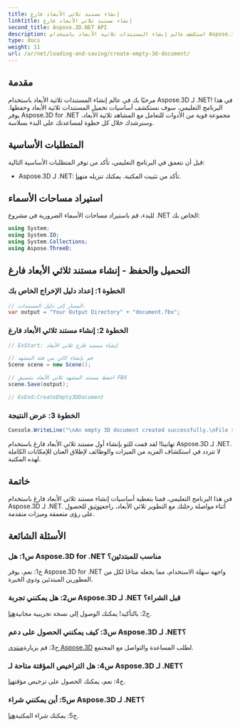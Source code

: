 ```yaml
---
title: إنشاء مستند ثلاثي الأبعاد فارغ
linktitle: إنشاء مستند ثلاثي الأبعاد فارغ
second_title: Aspose.3D.NET API
description: استكشف عالم إنشاء المستندات ثلاثية الأبعاد باستخدام Aspose.3D لـ .NET. قم بإنشاء وتحرير وحفظ مشاهد ثلاثية الأبعاد مذهلة دون عناء.
type: docs
weight: 11
url: /ar/net/loading-and-saving/create-empty-3d-document/
---
```

## مقدمة

مرحبًا بك في عالم إنشاء المستندات ثلاثية الأبعاد باستخدام Aspose.3D لـ .NET! في هذا البرنامج التعليمي، سوف نستكشف أساسيات تحميل المستندات ثلاثية الأبعاد وحفظها. يوفر Aspose.3D for .NET مجموعة قوية من الأدوات للتعامل مع المشاهد ثلاثية الأبعاد، وسنرشدك خلال كل خطوة لمساعدتك على البدء بسلاسة.

## المتطلبات الأساسية

قبل أن نتعمق في البرنامج التعليمي، تأكد من توفر المتطلبات الأساسية التالية:

-  Aspose.3D لـ .NET: تأكد من تثبيت المكتبة. يمكنك تنزيله من[هنا](https://releases.aspose.com/3d/net/).

## استيراد مساحات الأسماء

للبدء، قم باستيراد مساحات الأسماء الضرورية في مشروع .NET الخاص بك:

```csharp
using System;
using System.IO;
using System.Collections;
using Aspose.ThreeD;
```

## التحميل والحفظ - إنشاء مستند ثلاثي الأبعاد فارغ

### الخطوة 1: إعداد دليل الإخراج الخاص بك

```csharp
// المسار إلى دليل المستندات.
var output = "Your Output Directory" + "document.fbx";
```

### الخطوة 2: إنشاء مستند ثلاثي الأبعاد فارغ

```csharp
// ExStart: إنشاء مستند فارغ ثلاثي الأبعاد

// قم بإنشاء كائن من فئة المشهد
Scene scene = new Scene();

// احفظ مستند المشهد ثلاثي الأبعاد بتنسيق FBX
scene.Save(output);

// ExEnd:CreateEmpty3DDocument
```

### الخطوة 3: عرض النتيجة

```csharp
Console.WriteLine("\nAn empty 3D document created successfully.\nFile saved at " + output);
```

تهانينا! لقد قمت للتو بإنشاء أول مستند ثلاثي الأبعاد فارغ باستخدام Aspose.3D لـ .NET. لا تتردد في استكشاف المزيد من الميزات والوظائف لإطلاق العنان للإمكانات الكاملة لهذه المكتبة.

## خاتمة

 في هذا البرنامج التعليمي، قمنا بتغطية أساسيات إنشاء مستند ثلاثي الأبعاد فارغ باستخدام Aspose.3D لـ .NET. أثناء مواصلة رحلتك مع التطوير ثلاثي الأبعاد، راجع[توثيق](https://reference.aspose.com/3d/net/) للحصول على رؤى متعمقة وميزات متقدمة.

## الأسئلة الشائعة

### س1: هل Aspose.3D for .NET مناسب للمبتدئين؟

ج1: نعم، يوفر Aspose.3D for .NET واجهة سهلة الاستخدام، مما يجعله متاحًا لكل من المطورين المبتدئين وذوي الخبرة.

### س2: هل يمكنني تجربة Aspose.3D لـ .NET قبل الشراء؟

 ج2: بالتأكيد! يمكنك الوصول إلى نسخة تجريبية مجانية[هنا](https://releases.aspose.com/).

### س3: كيف يمكنني الحصول على دعم Aspose.3D لـ .NET؟

 ج3: قم بزيارة[منتدى Aspose.3D](https://forum.aspose.com/c/3d/18) لطلب المساعدة والتواصل مع المجتمع.

### س4: هل التراخيص المؤقتة متاحة لـ Aspose.3D لـ .NET؟

 ج4: نعم، يمكنك الحصول على ترخيص مؤقت[هنا](https://purchase.aspose.com/temporary-license/).

### س5: أين يمكنني شراء Aspose.3D لـ .NET؟

 ج5: يمكنك شراء المكتبة[هنا](https://purchase.aspose.com/buy).